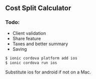 ## Cost Split Calculator

### Todo:
- Client validation
- Share feature
- Taxes and better summary
- Saving


```bash
$ ionic cordova platform add ios
$ ionic cordova run ios
```

Substitute ios for android if not on a Mac.

